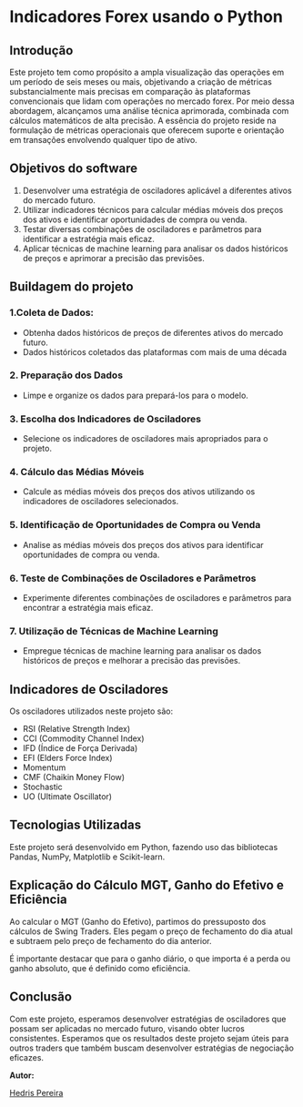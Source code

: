 # **Indicadores Forex usando o Python**

## <strong>Introdução</strong>

Este projeto tem como propósito a ampla visualização das operações em um período de seis meses ou mais, objetivando a criação de métricas substancialmente mais precisas em comparação às plataformas convencionais que lidam com operações no mercado forex. Por meio dessa abordagem, alcançamos uma análise técnica aprimorada, combinada com cálculos matemáticos de alta precisão. A essência do projeto reside na formulação de métricas operacionais que oferecem suporte e orientação em transações envolvendo qualquer tipo de ativo.


## <strong>Objetivos do software</strong>

1. Desenvolver uma estratégia de osciladores aplicável a diferentes ativos do mercado futuro.
2. Utilizar indicadores técnicos para calcular médias móveis dos preços dos ativos e identificar oportunidades de compra ou venda.
3. Testar diversas combinações de osciladores e parâmetros para identificar a estratégia mais eficaz.
4. Aplicar técnicas de machine learning para analisar os dados históricos de preços e aprimorar a precisão das previsões.


## <strong>Buildagem do projeto</strong> 

### 1.**Coleta de Dados**:
   - Obtenha dados históricos de preços de diferentes ativos do mercado futuro.
   - Dados históricos coletados das plataformas com mais de uma década 

### 2. **Preparação dos Dados**
   - Limpe e organize os dados para prepará-los para o modelo.

### 3. **Escolha dos Indicadores de Osciladores**
   - Selecione os indicadores de osciladores mais apropriados para o projeto.

### 4. **Cálculo das Médias Móveis**
   - Calcule as médias móveis dos preços dos ativos utilizando os indicadores de osciladores selecionados.

### 5. **Identificação de Oportunidades de Compra ou Venda**
   - Analise as médias móveis dos preços dos ativos para identificar oportunidades de compra ou venda.

### 6. **Teste de Combinações de Osciladores e Parâmetros**
   - Experimente diferentes combinações de osciladores e parâmetros para encontrar a estratégia mais eficaz.

### 7. **Utilização de Técnicas de Machine Learning**
   - Empregue técnicas de machine learning para analisar os dados históricos de preços e melhorar a precisão das previsões.

## Indicadores de Osciladores

Os osciladores utilizados neste projeto são:

- RSI (Relative Strength Index)
- CCI (Commodity Channel Index)
- IFD (Índice de Força Derivada)
- EFI (Elders Force Index)
- Momentum
- CMF (Chaikin Money Flow)
- Stochastic
- UO (Ultimate Oscillator)

## Tecnologias Utilizadas

Este projeto será desenvolvido em Python, fazendo uso das bibliotecas Pandas, NumPy, Matplotlib e Scikit-learn.

## Explicação do Cálculo MGT, Ganho do Efetivo e Eficiência

Ao calcular o MGT (Ganho do Efetivo), partimos do pressuposto dos cálculos de Swing Traders. Eles pegam o preço de fechamento do dia atual e subtraem pelo preço de fechamento do dia anterior.

É importante destacar que para o ganho diário, o que importa é a perda ou ganho absoluto, que é definido como eficiência.

## Conclusão

Com este projeto, esperamos desenvolver estratégias de osciladores que possam ser aplicadas no mercado futuro, visando obter lucros consistentes. Esperamos que os resultados deste projeto sejam úteis para outros traders que também buscam desenvolver estratégias de negociação eficazes.

**Autor:** 
<div><a href="://www.linkedin.com/in/hedriss10/">Hedris Pereira</a></div>

